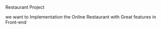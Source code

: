 Restaurant Project

we want to Implementation  the Online Restaurant with Great features in Front-end

